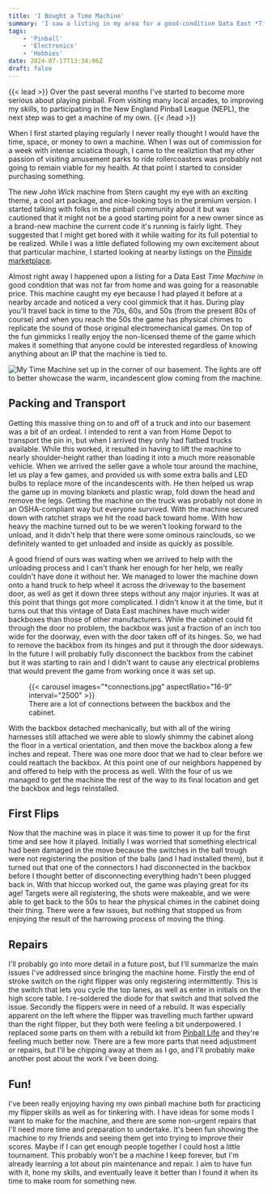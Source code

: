```yaml
---
title: 'I Bought a Time Machine'
summary: 'I saw a listing in my area for a good-condition Data East *Time Machine* pinball machine, and I just had to have it.'
tags:
    - 'Pinball'
    - 'Electronics'
    - 'Hobbies'
date: 2024-07-17T13:34:06Z
draft: false
---
```


{{< lead >}}
Over the past several months I've started to become more serious about playing pinball. From visiting many local arcades, to improving my skills, to participating in the New
England Pinball League (NEPL), the next step was to get a machine of my own.
{{< /lead >}}

When I first started playing regularly I never really thought I would have the time, space,
or money to own a machine. When I was out of commission for a week with intense sciatica
though, I came to the realiztion that my other passion of visiting amusement parks to
ride rollercoasters was probably not going to remain viable for my health. At that point I
started to consider purchasing something.

The new *John Wick* machine from Stern caught my eye with an exciting theme, a cool art
package, and nice-looking toys in the premium version. I started talking with folks in the
pinball community about it but was cautioned that it might not be a good starting point for
a new owner since as a brand-new machine the current code it's running is fairly light.
They suggested that I might get bored with it while waiting for its full potential to be 
realized. While I was a little deflated following my own excitement about that particular 
machine, I started looking at nearby listings on the 
[Pinside marketplace](https://pinside.com/pinball/market).

Almost right away I happened upon a listing for a Data East *Time Machine* in good condition
that was not far from home and was going for a reasonable price. This machine caught my eye
because I had played it before at a nearby arcade and noticed a very cool gimmick that it has.
During play you'll travel back in time to the 70s, 60s, and 50s (from the present 80s of course)
and when you reach the 50s the game has physical chimes to replicate the sound of those original
electromechanical games. On top of the fun gimmicks I really enjoy the non-licensed theme of the
game which makes it something that anyone could be interested regardless of knowing anything
about an IP that the machine is tied to.

![My Time Machine set up in the corner of our basement. The lights are off to better showcase the warm, 
    incandescent glow coming from the machine.](feature_uncropped.jpg "Time Machine on the day we got it home")

## Packing and Transport
Getting this massive thing on to and off of a truck and into our basement was a bit of an ordeal.
I intended to rent a van from Home Depot to transport the pin in, but when I arrived they only
had flatbed trucks available. While this worked, it resulted in having to lift the machine to nearly
shoulder-height rather than loading it into a much more reasonable vehicle. When we arrived the seller
gave a whole tour around the machine, let us play a few games, and provided us with some extra balls
and LED bulbs to replace more of the incandescents with. He then helped us wrap the game up in moving
blankets and plastic wrap, fold down the head and remove the legs. Getting the machine on the truck was
probably not done in an OSHA-compliant way but everyone survived. With the machine secured down with
ratchet straps we hit the road back toward home. With how heavy the machine turned out to be we weren't
looking forward to the unload, and it didn't help that there were some ominous rainclouds, so we definitely
wanted to get unloaded and inside as quickly as possible.

A good friend of ours was waiting when we arrived to help with the unloading process and I can't thank her
enough for her help, we really couldn't have done it without her. We managed to lower the machine down onto
a hand truck to help wheel it across the driveway to the basement door, as well as get it down three steps
without any major injuries. It was at this point that things got more complicated. I didn't know it at the
time, but it turns out that this vintage of Data East machines have much wider backboxes than those of other
manufacturers. While the cabinet could fit through the door no problem, the backbox was just a fraction of an
inch too wide for the doorway, even with the door taken off of its hinges. So, we had to remove the backbox from
its hinges and put it through the door sideways. In the future I will probably fully disconnect the backbox
from the cabinet but it was starting to rain and I didn't want to cause any electrical problems that would
prevent the game from working once it was set up.

<figure>
    {{< carousel images="*connections.jpg" aspectRatio="16-9" interval="2500" >}}
    <figcaption>There are a lot of connections between the backbox and the cabinet.</figcaption>
</figure>

With the backbox detached mechanically, but with all of the wiring harnesses still attached we were able to
slowly shimmy the cabinet along the floor in a vertical orientation, and then move the backbox along a few
inches and repeat. There was one more door that we had to clear before we could reattach the backbox. At this
point one of our neighbors happened by and offered to help with the process as well. With the four of us
we managed to get the machine the rest of the way to its final location and get the backbox and legs reinstalled.

## First Flips
Now that the machine was in place it was time to power it up for the first time and see how it played.
Initially I was worried that something electrical had been damaged in the move because the switches in
the ball trough were not registering the position of the balls (and I had installed them), but it turned
out that one of the connectors I had disconnected in the backbox before I thought better of disconnecting
everything hadn't been plugged back in. With that hiccup worked out, the game was playing great for its
age! Targets were all registering, the shots were makeable, and we were able to get back to the 50s to
hear the physical chimes in the cabinet doing their thing. There were a few issues, but nothing that stopped
us from enjoying the result of the harrowing process of moving the thing.

## Repairs
I'll probably go into more detail in a future post, but I'll summarize the main issues I've addressed since
bringing the machine home. Firstly the end of stroke switch on the right flipper was only registering 
intermittently. This is the switch that lets you cycle the top lanes, as well as enter in initials on the 
high score table. I re-soldered the diode for that switch and that solved the issue. Secondly the flippers
were in need of a rebuild. It was especially apparent on the left where the flipper was travelling much
farther upward than the right flipper, but they both were feeling a bit underpowered. I replaced some
parts on them with a rebuild kit from [Pinball Life](https://www.pinballlife.com/) and they're feeling
much better now. There are a few more parts that need adjustment or repairs, but I'll be chipping away at
them as I go, and I'll probably make another post about the work I've been doing.

## Fun!
I've been really enjoying having my own pinball machine both for practicing my flipper skills as well as
for tinkering with. I have ideas for some mods I want to make for the machine, and there are some non-urgent
repairs that I'll need more time and preparation to undertake. It's been fun showing the machine to my
friends and seeing them get into trying to improve their scores. Maybe if I can get enough people together
I could host a little tournament. This probably won't be a machine I keep forever, but I'm already learning
a lot about pin maintenance and repair. I aim to have fun with it, hone my skills, and eventually leave it
better than I found it when its time to make room for something new.
